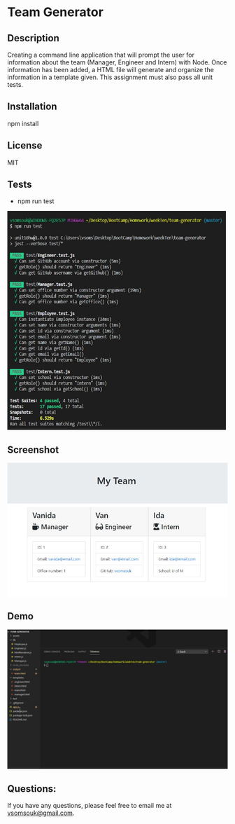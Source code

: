 # Team Generator

## Description
Creating a command line application that will prompt the user for information about the team (Manager, Engineer and Intern) with Node. Once information has been added, a HTML file will generate and organize the information in a template given. This assignment must also pass all unit tests.


## Installation
npm install


## License
MIT

## Tests
* npm run test
<img src="./Assets/test.JPG" width="500" height="500">

## Screenshot
<img src="./Assets/team.JPG">

## Demo
<img src="./Assets/demo.gif">

## Questions:
If you have any questions, please feel free to email me at vsomsouk@gmail.com.


